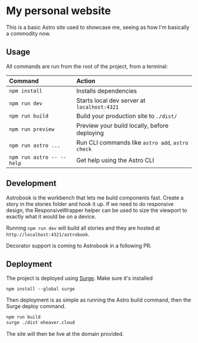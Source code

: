 # My personal website

This is a basic Astro site used to showcase me, seeing as how I'm basically a commodity now.

## Usage

All commands are run from the root of the project, from a terminal:

| Command                   | Action                                           |
| :------------------------ | :----------------------------------------------- |
| `npm install`             | Installs dependencies                            |
| `npm run dev`             | Starts local dev server at `localhost:4321`      |
| `npm run build`           | Build your production site to `./dist/`          |
| `npm run preview`         | Preview your build locally, before deploying     |
| `npm run astro ...`       | Run CLI commands like `astro add`, `astro check` |
| `npm run astro -- --help` | Get help using the Astro CLI                     |

## Development

Astrobook is the workbench that lets me build components fast. Create a story in the stories folder and hook it up. If we need to do responsive design, the ResponsiveWrapper helper can be used to size the viewport to exactly what it would be on a device. 

Running `npm run dev` will build all stories and they are hosted at `http://localhost:4321/astrobook`.

Decorator support is coming to Astrobook in a following PR.

## Deployment

The project is deployed using [Surge](https://surge.sh/). Make sure it's installed

`npm install --global surge`

Then deployment is as simple as running the Astro build command, then the Surge deploy command.

```sh
npm run build
surge ./dist eheaver.cloud
```
The site will then be live at the domain provided.